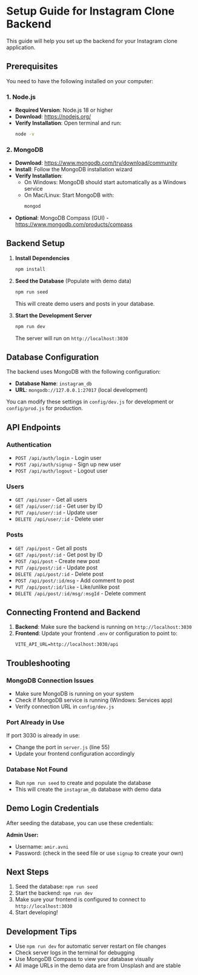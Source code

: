 # Setup Guide for Instagram Clone Backend

This guide will help you set up the backend for your Instagram clone application.

## Prerequisites

You need to have the following installed on your computer:

### 1. Node.js
- **Required Version**: Node.js 18 or higher
- **Download**: https://nodejs.org/
- **Verify Installation**: Open terminal and run:
  ```bash
  node -v
  ```

### 2. MongoDB
- **Download**: https://www.mongodb.com/try/download/community
- **Install**: Follow the MongoDB installation wizard
- **Verify Installation**: 
  - On Windows: MongoDB should start automatically as a Windows service
  - On Mac/Linux: Start MongoDB with:
    ```bash
    mongod
    ```
- **Optional**: MongoDB Compass (GUI) - https://www.mongodb.com/products/compass

## Backend Setup

1. **Install Dependencies**
   ```bash
   npm install
   ```

2. **Seed the Database** (Populate with demo data)
   ```bash
   npm run seed
   ```
   This will create demo users and posts in your database.

3. **Start the Development Server**
   ```bash
   npm run dev
   ```
   The server will run on `http://localhost:3030`

## Database Configuration

The backend uses MongoDB with the following configuration:
- **Database Name**: `instagram_db`
- **URL**: `mongodb://127.0.0.1:27017` (local development)

You can modify these settings in `config/dev.js` for development or `config/prod.js` for production.

## API Endpoints

### Authentication
- `POST /api/auth/login` - Login user
- `POST /api/auth/signup` - Sign up new user
- `POST /api/auth/logout` - Logout user

### Users
- `GET /api/user` - Get all users
- `GET /api/user/:id` - Get user by ID
- `PUT /api/user/:id` - Update user
- `DELETE /api/user/:id` - Delete user

### Posts
- `GET /api/post` - Get all posts
- `GET /api/post/:id` - Get post by ID
- `POST /api/post` - Create new post
- `PUT /api/post/:id` - Update post
- `DELETE /api/post/:id` - Delete post
- `POST /api/post/:id/msg` - Add comment to post
- `PUT /api/post/:id/like` - Like/unlike post
- `DELETE /api/post/:id/msg/:msgId` - Delete comment

## Connecting Frontend and Backend

1. **Backend**: Make sure the backend is running on `http://localhost:3030`
2. **Frontend**: Update your frontend `.env` or configuration to point to:
   ```
   VITE_API_URL=http://localhost:3030/api
   ```

## Troubleshooting

### MongoDB Connection Issues
- Make sure MongoDB is running on your system
- Check if MongoDB service is running (Windows: Services app)
- Verify connection URL in `config/dev.js`

### Port Already in Use
If port 3030 is already in use:
- Change the port in `server.js` (line 55)
- Update your frontend configuration accordingly

### Database Not Found
- Run `npm run seed` to create and populate the database
- This will create the `instagram_db` database with demo data

## Demo Login Credentials

After seeding the database, you can use these credentials:

**Admin User:**
- Username: `amir.avni`
- Password: (check in the seed file or use `signup` to create your own)

## Next Steps

1. Seed the database: `npm run seed`
2. Start the backend: `npm run dev`
3. Make sure your frontend is configured to connect to `http://localhost:3030`
4. Start developing!

## Development Tips

- Use `npm run dev` for automatic server restart on file changes
- Check server logs in the terminal for debugging
- Use MongoDB Compass to view your database visually
- All image URLs in the demo data are from Unsplash and are stable

